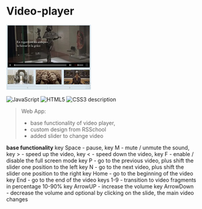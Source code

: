 
# Video-player

![custom-video-player](/assets/images/video-player-cut.jpg)

![JavaScript](https://img.shields.io/badge/javascript-%23323330.svg?style=for-the-badge&logo=javascript&logoColor=%23F7DF1E) ![HTML5](https://img.shields.io/badge/html5-%23E34F26.svg?style=for-the-badge&logo=html5&logoColor=white) ![CSS3](https://img.shields.io/badge/css3-%231572B6.svg?style=for-the-badge&logo=css3&logoColor=white)
description

> Web App:
> -  base functionality of video player, 
> - custom design from RSSchool
> - added slider to change video

**base functionality**
key Space  - pause,
key M - mute / unmute the sound,
key > - speed up the video,
key < - speed down the video,
key F - enable / disable the full screen mode
key P - go to the previous video, plus shift the slider one position to the left
key N - go to the next video, plus shift the slider one position to the right
key Home - go to the beginning of the video
key End - go to the end of the video
keys 1-9 - transition to video fragments in percentage 10-90%
key ArrowUP - increase the volume
key ArrowDown - decrease the volume
and optional by clicking on the slide, the main video changes